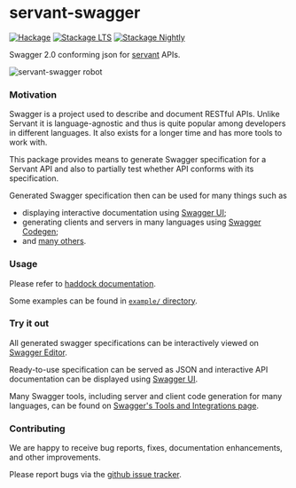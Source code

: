 # servant-swagger

[![Hackage](https://img.shields.io/hackage/v/servant-swagger.svg)](http://hackage.haskell.org/package/servant-swagger)
[![Stackage LTS](http://stackage.org/package/servant-swagger/badge/lts)](http://stackage.org/lts/package/servant-swagger)
[![Stackage Nightly](http://stackage.org/package/servant-swagger/badge/nightly)](http://stackage.org/nightly/package/servant-swagger)

Swagger 2.0 conforming json for [servant](https://github.com/haskell-servant/servant) APIs.

![servant-swagger robot](http://s16.postimg.org/rndz1wbyt/servant.png)

### Motivation

Swagger is a project used to describe and document RESTful APIs.
Unlike Servant it is language-agnostic and thus is quite popular among developers
in different languages. It also exists for a longer time and has more tools to work with.

This package provides means to generate Swagger specification for a Servant API
and also to partially test whether API conforms with its specification.

Generated Swagger specification then can be used for many things such as
- displaying interactive documentation using [Swagger UI](http://swagger.io/swagger-ui/);
- generating clients and servers in many languages using [Swagger Codegen](http://swagger.io/swagger-codegen/);
- and [many others](http://swagger.io/open-source-integrations/).

### Usage

Please refer to [haddock documentation](http://hackage.haskell.org/package/servant-swagger).

Some examples can be found in [`example/` directory](/servant-swagger/example).

### Try it out

All generated swagger specifications can be interactively viewed on [Swagger Editor](http://editor.swagger.io/).

Ready-to-use specification can be served as JSON and interactive API documentation
can be displayed using [Swagger UI](https://github.com/swagger-api/swagger-ui).

Many Swagger tools, including server and client code generation for many languages, can be found on
[Swagger's Tools and Integrations page](http://swagger.io/open-source-integrations/).

### Contributing

We are happy to receive bug reports, fixes, documentation enhancements, and other improvements.

Please report bugs via the [github issue tracker](https://github.com/haskell-servant/servant/issues).

